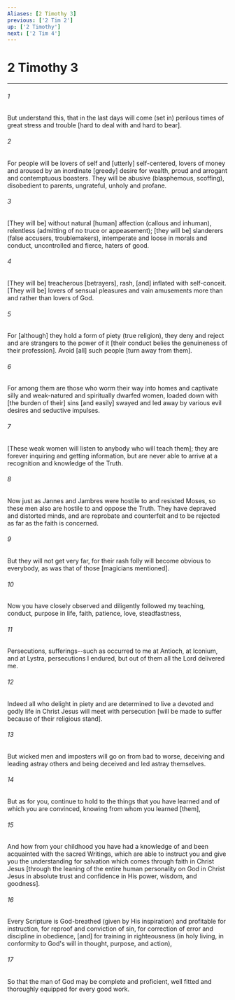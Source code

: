 ```yaml
---
Aliases: [2 Timothy 3]
previous: ['2 Tim 2']
up: ['2 Timothy']
next: ['2 Tim 4']
---
```

# 2 Timothy 3

***


###### 1 


But understand this, that in the last days will come (set in) perilous times of great stress and trouble [hard to deal with and hard to bear]. 


###### 2 


For people will be lovers of self and [utterly] self-centered, lovers of money and aroused by an inordinate [greedy] desire for wealth, proud and arrogant and contemptuous boasters. They will be abusive (blasphemous, scoffing), disobedient to parents, ungrateful, unholy and profane. 


###### 3 


[They will be] without natural [human] affection (callous and inhuman), relentless (admitting of no truce or appeasement); [they will be] slanderers (false accusers, troublemakers), intemperate and loose in morals and conduct, uncontrolled and fierce, haters of good. 


###### 4 


[They will be] treacherous [betrayers], rash, [and] inflated with self-conceit. [They will be] lovers of sensual pleasures and vain amusements more than and rather than lovers of God. 


###### 5 


For [although] they hold a form of piety (true religion), they deny and reject and are strangers to the power of it [their conduct belies the genuineness of their profession]. Avoid [all] such people [turn away from them]. 


###### 6 


For among them are those who worm their way into homes and captivate silly and weak-natured and spiritually dwarfed women, loaded down with [the burden of their] sins [and easily] swayed and led away by various evil desires and seductive impulses. 


###### 7 


[These weak women will listen to anybody who will teach them]; they are forever inquiring and getting information, but are never able to arrive at a recognition and knowledge of the Truth. 


###### 8 


Now just as Jannes and Jambres were hostile to and resisted Moses, so these men also are hostile to and oppose the Truth. They have depraved and distorted minds, and are reprobate and counterfeit and to be rejected as far as the faith is concerned. 


###### 9 


But they will not get very far, for their rash folly will become obvious to everybody, as was that of those [magicians mentioned]. 


###### 10 


Now you have closely observed and diligently followed my teaching, conduct, purpose in life, faith, patience, love, steadfastness, 


###### 11 


Persecutions, sufferings--such as occurred to me at Antioch, at Iconium, and at Lystra, persecutions I endured, but out of them all the Lord delivered me. 


###### 12 


Indeed all who delight in piety and are determined to live a devoted and godly life in Christ Jesus will meet with persecution [will be made to suffer because of their religious stand]. 


###### 13 


But wicked men and imposters will go on from bad to worse, deceiving and leading astray others and being deceived and led astray themselves. 


###### 14 


But as for you, continue to hold to the things that you have learned and of which you are convinced, knowing from whom you learned [them], 


###### 15 


And how from your childhood you have had a knowledge of and been acquainted with the sacred Writings, which are able to instruct you and give you the understanding for salvation which comes through faith in Christ Jesus [through the leaning of the entire human personality on God in Christ Jesus in absolute trust and confidence in His power, wisdom, and goodness]. 


###### 16 


Every Scripture is God-breathed (given by His inspiration) and profitable for instruction, for reproof and conviction of sin, for correction of error and discipline in obedience, [and] for training in righteousness (in holy living, in conformity to God's will in thought, purpose, and action), 


###### 17 


So that the man of God may be complete and proficient, well fitted and thoroughly equipped for every good work.
